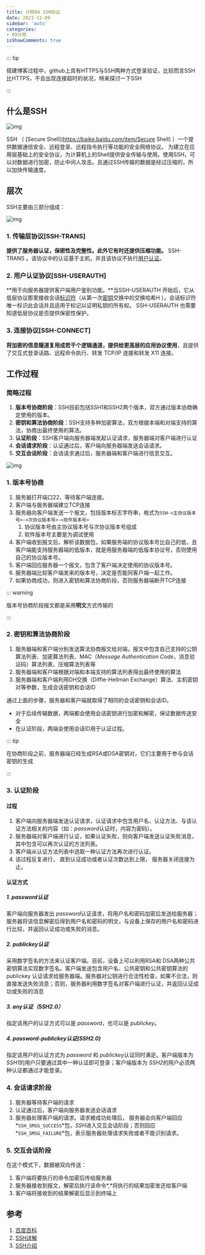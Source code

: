```yaml
---
title: 计网04 SSH协议
date: 2021-11-09
sidebar: 'auto'
categories:
- 09计网
isShowComments: true
---
```



::: tip

搭建博客过程中，github上具有HTTPS与SSH两种方式登录验证，比较而言SSH比HTTPS，不会出现连接超时的状况，特来探讨一下SSH

:::

## 什么是SSH

![img](https://cdn.jsdelivr.net/gh/option-star/imgs/202204131204102.gif)

SSH （ [Secure Shell](https://baike.baidu.com/item/Secure Shell) ）一个提供数据通信安全、远程登录、远程指令执行等功能的安全网络协议。 为建立在应用层基础上的安全协议，为计算机上的Shell提供安全传输与使用。使用SSH，可以对数据进行加密，防止中间人攻击。且通过SSH传输的数据是经过压缩的，所以加快传输速度。

## 层次

SSH主要由三部分组成：

![img](https://cdn.jsdelivr.net/gh/option-star/imgs/202204131204213.gif)

### 1. 传输层协议[SSH-TRANS]



**提供了服务器认证，保密性及完整性。此外它有时还提供压缩功能。** SSH-TRANS 。该协议中的认证基于主机，并且该协议不执行[用户认证](https://baike.baidu.com/item/用户认证)。

### 2. 用户认证协议[SSH-USERAUTH]

**用于向服务器提供客户端用户鉴别功能。**当SSH-USERAUTH 开始后，它从低层协议那里接收会话[标识符](https://baike.baidu.com/item/标识符)（从第一次[密钥](https://baike.baidu.com/item/密钥)交换中的交换哈希H ）。会话标识符唯一标识此会话并且适用于标记以证明私钥的所有权。 SSH-USERAUTH 也需要知道低层协议是否提供保密性保护。

### 3. 连接协议[SSH-CONNECT]

**将加密的信息隧道复用成若干个逻辑通道，提供给更高层的应用协议使用**，且提供了交互式登录话路、远程命令执行、转发 TCP/IP 连接和转发 X11 连接。



## 工作过程

### 简略过程

1. **版本号协商阶段**：SSH目前包括SSH1和SSH2两个版本，双方通过版本协商确定使用的版本。
2. **密钥和算法协商阶段**：SSH支持多种加密算法，双方根据本端和对端支持的算法，协商出最终使用的算法。
3. **认证阶段**：SSH客户端向服务器端发起认证请求，服务器端对客户端进行认证
4. **会话请求阶段**：认证通过后，客户端向服务器端发送会话请求。
5. **交互会话阶段**：会话请求通过后，服务器端和客户端进行信息交互。

![img](https://cdn.jsdelivr.net/gh/option-star/imgs/202204131205839.webp)

### 1. 版本号协商

1. 服务器打开端口22，等待客户端连接。
2. 客户端与服务器端建立TCP连接
3. 服务器向客户端发送一个报文，包括版本标志字符串，格式为`SSH-<主协议版本号>-<次协议版本号>-<软件版本号>`
   1. 协议版本号由主协议版本号与次协议版本号组成
   2. 软件版本号主要是为调试使用
4. 客户端收到报文后，解析该数据包，如果服务端的协议版本号比自己的低，且客户端能支持服务器端的低版本，就是用服务器端的低版本协议号，否则使用自己的协议版本号。
5. 客户端回应服务器一个报文，包含了客户端决定使用的协议版本号。
6. 服务器端比较客户端发来的版本号，决定是否能同客户端一起工作。
7. 如果协商成功，则进入密钥和算法协商阶段，否则服务器端断开TCP连接

::: warning

 版本号协商阶段报文都是采用**明文**方式传输的

:::

### 2. 密钥和算法协商阶段

1. 服务器端和客户端分别发送算法协商报文给对端，报文中包含自己支持的公钥算法列表、加密算法列表、MAC（*Message Authentication Code*，消息验证码）算法列表、压缩算法列表等
2. 服务器端和客户端根据对端和本端支持的算法列表得出最终使用的算法
3. 服务器端和客户端利用DH交换（Diffie-Hellman Exchange）算法、主机密钥对等参数，生成会话密钥和会话ID

通过上面的步骤，服务器和客户端就取得了相同的会话密钥和会话ID。

- 对于后续传输数据，两端都会使用会话密钥进行加密和解密，保证数据传送安全
- 在认证阶段，两端会使用会话ID用于认证过程。

::: tip

在协商阶段之前，服务器端已经生成RSA或DSA密钥对，它们主要用于参与会话密钥的生成

:::

### 3. 认证阶段

#### 过程

1. 客户端向服务器端发送认证请求，认证请求中包含用户名、认证方法、与该认证方法相关的内容（如：*password*认证时，内容为密码）。
2. 服务器端对客户端进行认证，如果认证失败，则向客户端发送认证失败消息，其中包含可以再次认证的方法列表。
3. 客户端从认证方法列表中选取一种认证方法再次进行认证。
4. 该过程反复进行， 直到认证成功或者认证次数达到上限， 服务器关闭连接为止。 

#### 认证方式

##### 1. password认证

客户端向服务器发出 *password*认证请求，将用户名和密码加密后发送给服务器；服务器将该信息解密后得到用户名和密码的明文，与设备上保存的用户名和密码进行比较，并返回认证成功或失败的消息。

##### 2. publickey认证

采用数字签名的方法来认证客户端。目前，设备上可以利用RSA和 DSA两种公共密钥算法实现数字签名。客户端发送包含用户名、公共密钥和公共密钥算法的 publickey 认证请求给服务器端。服务器对公钥进行合法性检查，如果不合法，则直接发送失败消息；否则，服务器利用数字签名对客户端进行认证，并返回认证成功或失败的消息


##### 3. any认证（SSH2.0）

指定该用户的认证方式可以是 *password*，也可以是 *publickey*。

##### 4. password-publickey认证(SSH2.0)

指定该用户的认证方式为 *password* 和 *publickey*认证同时满足。客户端版本为 *SSH1*的用户只要通过其中一种认证即可登录；客户端版本为 *SSH2*的用户必须两种认证都通过才能登录。

### 4. 会话请求阶段

1. 服务器等待客户端的请求
2. 认证通过后，客户端向服务器发送会话请求
3. 服务器处理客户端的请求。请求被成功处理后， 服务器会向客户端回应 *`SSH_SMSG_SUCCESS`*包，*SSH*进入交互会话阶段；否则回应 *`SSH_SMSG_FAILURE`*包，表示服务器处理请求失败或者不能识别请求。

### 5. 交互会话阶段

在这个模式下，数据被双向传送：

1. 客户端将要执行的命令加密后传给服务器
2. 服务器接收到报文，解密后执行该命令*,*将执行的结果加密发还给客户端
3. 客户端将接收到的结果解密后显示到终端上

## 参考

1. [百度百科](https://baike.baidu.com/item/ssh/10407?fr=aladdin)
2. [SSH详解](https://juejin.cn/post/6844903501571604488#heading-16)
3. [SSH介绍](https://blog.csdn.net/macrossdzh/article/details/5691924)

